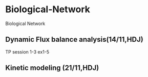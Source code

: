 # Biological-Network
Biological Network

## Dynamic Flux balance analysis(14/11,HDJ)
TP session 1-3
ex1-5

## Kinetic modeling (21/11,HDJ)


